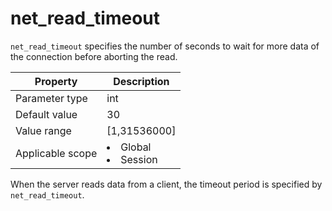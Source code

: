 net_read_timeout
=====================================
<!-- # docslug#/oceanbase-database/oceanbase-database/V4.0.0/net_read_timeout-1-2-3 -->
`net_read_timeout` specifies the number of seconds to wait for more data of the connection before aborting the read.


| **Property** | **Description** |
|--------|------------------------------------------------------------------------------------------------------------|
| Parameter type | int |
| Default value | 30 |
| Value range | [1,31536000] |
| Applicable scope | <li> Global   <li> Session |



When the server reads data from a client, the timeout period is specified by `net_read_timeout`.
